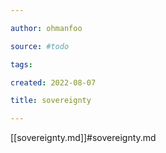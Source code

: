 ```yaml
---

author: ohmanfoo

source: #todo

tags: 

created: 2022-08-07

title: sovereignty

---
```

[[sovereignty.md]]#sovereignty.md